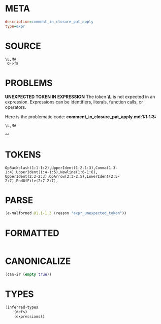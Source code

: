 # META
~~~ini
description=comment_in_closure_pat_apply
type=expr
~~~
# SOURCE
~~~roc
\L,M#
 Q->f8
~~~
# PROBLEMS
**UNEXPECTED TOKEN IN EXPRESSION**
The token **\L** is not expected in an expression.
Expressions can be identifiers, literals, function calls, or operators.

Here is the problematic code:
**comment_in_closure_pat_apply.md:1:1:1:3:**
```roc
\L,M#
```
^^


# TOKENS
~~~zig
OpBackslash(1:1-1:2),UpperIdent(1:2-1:3),Comma(1:3-1:4),UpperIdent(1:4-1:5),Newline(1:6-1:6),
UpperIdent(2:2-2:3),OpArrow(2:3-2:5),LowerIdent(2:5-2:7),EndOfFile(2:7-2:7),
~~~
# PARSE
~~~clojure
(e-malformed @1.1-1.3 (reason "expr_unexpected_token"))
~~~
# FORMATTED
~~~roc

~~~
# CANONICALIZE
~~~clojure
(can-ir (empty true))
~~~
# TYPES
~~~clojure
(inferred-types
	(defs)
	(expressions))
~~~
